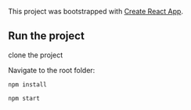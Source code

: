 This project was bootstrapped with [Create React App](https://github.com/facebook/create-react-app).

## Run the project

clone the project

Navigate to the root folder:

```
npm install
```

``` 
npm start
``` 